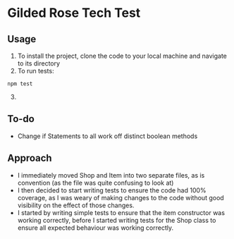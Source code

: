 # Gilded Rose Tech Test
## Usage
1. To install the project, clone the code to your local machine and navigate to its directory
2. To run tests:
````
npm test
````
3. 

## To-do
- Change if Statements to all work off distinct boolean methods

## Approach
- I immediately moved Shop and Item into two separate files, as is convention (as the file was quite confusing to look at)
- I then decided to start writing tests to ensure the code had 100% coverage, as I was weary of making changes to the code without good visibility on the effect of those changes.
- I started by writing simple tests to ensure that the item constructor was working correctly, before I started writing tests for the Shop class to ensure all expected behaviour was working correctly. 